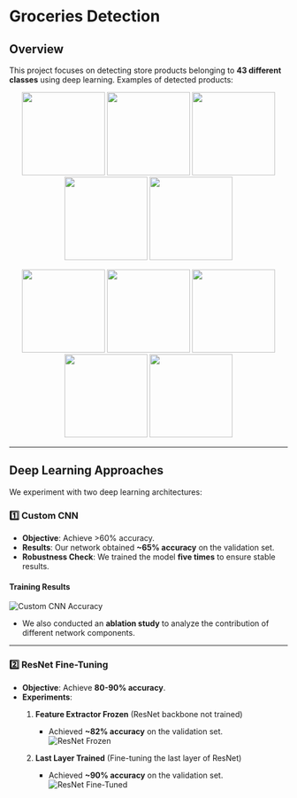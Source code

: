 # Groceries Detection

## Overview
This project focuses on detecting store products belonging to **43 different classes** using deep learning. Examples of detected products:

<p align="center">
  <img src="https://github.com/marcusklasson/GroceryStoreDataset/raw/master/sample_images/natural/Granny-Smith.jpg" width="150">
  <img src="https://github.com/marcusklasson/GroceryStoreDataset/raw/master/sample_images/natural/Pink-Lady.jpg" width="150">
  <img src="https://github.com/marcusklasson/GroceryStoreDataset/raw/master/sample_images/natural/Lemon.jpg" width="150">
  <img src="https://github.com/marcusklasson/GroceryStoreDataset/raw/master/sample_images/natural/Banana.jpg" width="150">
  <img src="https://github.com/marcusklasson/GroceryStoreDataset/raw/master/sample_images/natural/Vine-Tomato.jpg" width="150">
</p>
<p align="center">
  <img src="https://github.com/marcusklasson/GroceryStoreDataset/raw/master/sample_images/natural/Yellow-Onion.jpg" width="150">
  <img src="https://github.com/marcusklasson/GroceryStoreDataset/raw/master/sample_images/natural/Green-Bell-Pepper.jpg" width="150">
  <img src="https://github.com/marcusklasson/GroceryStoreDataset/raw/master/sample_images/natural/Arla-Standard-Milk.jpg" width="150">
  <img src="https://github.com/marcusklasson/GroceryStoreDataset/raw/master/sample_images/natural/Oatly-Natural-Oatghurt.jpg" width="150">
  <img src="https://github.com/marcusklasson/GroceryStoreDataset/raw/master/sample_images/natural/Alpro-Fresh-Soy-Milk.jpg" width="150">
</p>

---

## Deep Learning Approaches

We experiment with two deep learning architectures:

### 1️⃣ Custom CNN  
- **Objective**: Achieve >60% accuracy.  
- **Results**: Our network obtained **~65% accuracy** on the validation set.  
- **Robustness Check**: We trained the model **five times** to ensure stable results.  

#### Training Results  
![Custom CNN Accuracy](https://github.com/user-attachments/assets/325fd5bf-c1ec-4fba-8e66-23923597ad70)

- We also conducted an **ablation study** to analyze the contribution of different network components.

---

### 2️⃣ ResNet Fine-Tuning  
- **Objective**: Achieve **80-90% accuracy**.  
- **Experiments**:
  1. **Feature Extractor Frozen** (ResNet backbone not trained)  
     - Achieved **~82% accuracy** on the validation set.  
     ![ResNet Frozen](https://github.com/user-attachments/assets/94463c8d-9922-4b89-b598-1d48da44cdcb)

  2. **Last Layer Trained** (Fine-tuning the last layer of ResNet)  
     - Achieved **~90% accuracy** on the validation set.  
     ![ResNet Fine-Tuned](https://github.com/user-attachments/assets/83467931-eaf6-41ad-8338-2102e30ebec7)

